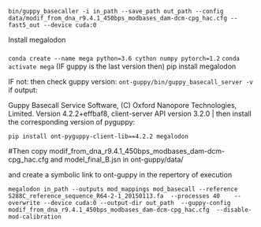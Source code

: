  `bin/guppy_basecaller -i in_path --save_path out_path --config data/modif_from_dna_r9.4.1_450bps_modbases_dam-dcm-cpg_hac.cfg --fast5_out --device cuda:0`
 
Install megalodon
####
`conda create --name mega python=3.6 cython numpy pytorch=1.2`
`conda activate mega`
(IF guppy is the last version then)
pip install  megalodon

IF not:
then check guppy version:
`ont-guppy/bin/guppy_basecall_server -v`
if output:

Guppy Basecall Service Software, (C) Oxford Nanopore Technologies, Limited. Version 4.2.2+effbaf8, client-server API version 3.2.0
                                                                                      |
then install the corresponding version of pyguppy:

`pip install ont-pyguppy-client-lib==4.2.2 megalodon`


#Then copy  modif_from_dna_r9.4.1_450bps_modbases_dam-dcm-cpg_hac.cfg and model_final_B.jsn in ont-guppy/data/

and create a symbolic link to ont-guppy in the repertory of execution


`megalodon in_path --outputs mod_mappings mod_basecall --reference S288C_reference_sequence_R64-2-1_20150113.fa  --processes 40    --overwrite --device cuda:0 --output-dir out_path  --guppy-config modif_from_dna_r9.4.1_450bps_modbases_dam-dcm-cpg_hac.cfg  --disable-mod-calibration`